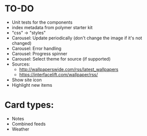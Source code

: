 # TO-DO
* Unit tests for the components
* index metadata from polymer starter kit
* "css" -> "styles"
* Carousel: Update periodically (don't change the image if it's not changed)
* Carousel: Error handling
* Carousel: Progress spinner
* Carousel: Select theme for source (if supported)
* Sources:
    * http://wallpaperswide.com/rss/latest_wallpapers
    * https://interfacelift.com/wallpaper/rss/
* Show site icon
* Highlight new items

# Card types:
* Notes
* Combined feeds
* Weather